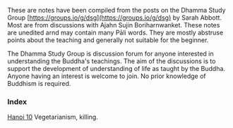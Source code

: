 These are notes have been compiled from the posts on the Dhamma Study Group [https://groups.io/g/dsg](https://groups.io/g/dsg) by Sarah Abbott. Most  are from discussions with Ajahn Sujin Boriharnwanket. These notes are unedited arnd may contain many Pāli words. They are mostly abstruse points about the teaching and generally not suitable for the beginner.

The Dhamma Study Group is  discussion forum for anyone interested in understanding the Buddha's teachings. The aim of the discussions is to support the development of understanding of life as taught by the Buddha. Anyone having an interest is welcome to join.  No prior knowledge of Buddhism is required.

### Index

[Hanoi 10](https://alwell.github.io/Sarah-s-notes/Hanoi_10) Vegetarianism, killing.
